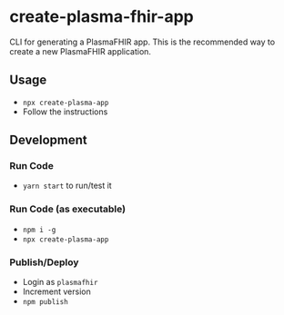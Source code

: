 # create-plasma-fhir-app
CLI for generating a PlasmaFHIR app. This is the recommended way to create a new PlasmaFHIR application.

## Usage
- `npx create-plasma-app`
- Follow the instructions

## Development

### Run Code
- `yarn start` to run/test it

### Run Code (as executable)
- `npm i -g`
- `npx create-plasma-app`

### Publish/Deploy
- Login as `plasmafhir`
- Increment version
- `npm publish`
